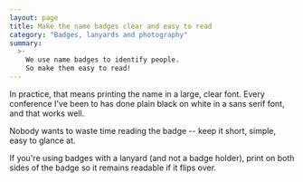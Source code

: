 ```yaml
---
layout: page
title: Make the name badges clear and easy to read
category: "Badges, lanyards and photography"
summary:
  >-
    We use name badges to identify people.
    So make them easy to read!
---
```


In practice, that means printing the name in a large, clear font.
Every conference I've been to has done plain black on white in a sans serif font, and that works well.

Nobody wants to waste time reading the badge -- keep it short, simple, easy to glance at.

If you're using badges with a lanyard (and not a badge holder), print on both sides of the badge so it remains readable if it flips over.
